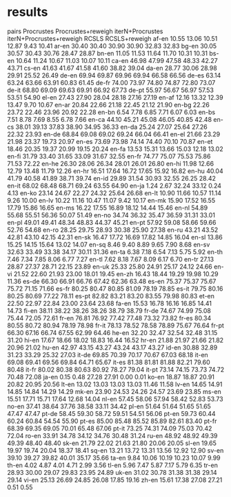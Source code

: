 # results
pairs Procrustes Procrustes+reweigh iterN+Procrustes iterN+Procrustes+reweigh RCSLS RCSLS+reweigh
af-en 10.55	13.06	10.51	12.87	9.43	10.41
ar-en 30.40	30.40	30.90	30.90	32.83	32.83
bg-en 30.05	30.57	30.43	30.76	28.47	28.87
bn-en 11.05	11.53	11.64	11.70	10.31	10.31
bs-en 10.64	11.24	10.67	11.03	10.07	10.11
ca-en 46.98	47.99	47.58	48.33	42.27	43.71
cs-en 41.63	41.67	41.58	41.60	38.82	39.04
da-en 28.77	30.06	28.98	29.91	25.52	26.49
de-en 69.94	69.87	69.96	69.94	66.58	66.56
de-es 63.14	63.24	63.66	63.91	60.83	61.45
de-fr 74.00	73.97	74.80	74.87	72.80	73.07
de-it 68.80	69.09	69.63	69.91	66.92	67.73
de-pt 55.97	56.67	56.97	57.53	53.51	54.90
el-en 27.43	27.90	28.04	28.18	27.16	27.19
en-af 12.16	13.32	12.39	13.47	9.70	10.67
en-ar 20.84	22.66	21.18	22.45	21.12	21.90
en-bg 22.26	23.72	22.46	23.96	20.92	22.28
en-bn 6.54	7.78	6.85	7.71	6.07	6.03
en-bs 7.51	8.78	7.69	8.55	6.78	7.66
en-ca 44.10	45.21	45.08	46.05	40.85	42.48
en-cs 38.01	39.13	37.83	38.90	34.95	36.33
en-da 25.24	27.07	25.64	27.26	22.32	23.93
en-de 68.84	69.08	69.02	69.24	66.04	66.41
en-el 21.66	23.29	21.98	23.37	19.73	20.97
en-es 73.69	73.98	74.14	74.40	70.10	70.87
en-et 18.46	20.35	19.37	20.99	19.15	20.24
en-fa 13.53	15.31	13.66	15.03	12.18	13.02
en-fi 31.79	33.40	31.65	33.09	31.67	32.55
en-fr 74.77	75.07	75.53	75.86	71.53	72.22
en-he 26.30	28.06	26.34	28.01	26.01	26.80
en-hi 11.98	12.66	12.79	13.48	11.79	12.26
en-hr 16.51	17.64	16.72	17.65	15.92	16.82
en-hu 40.04	41.79	40.58	41.89	38.71	39.74
en-id 29.89	31.54	30.93	32.55	26.25	28.42
en-it 68.02	68.48	68.71	69.24	63.55	64.90
en-ja 1.24	2.67	32.24	33.12	0.24	4.13
en-ko 23.14	24.67	22.27	24.32	25.64	26.68
en-lt 10.90	11.66	10.57	11.14	9.26	10.00
en-lv 10.22	11.16	10.47	11.07	9.42	10.17
en-mk 15.90	17.52	16.55	17.79	15.86	16.65
en-ms 16.22	17.55	16.89	18.12	14.44	15.46
en-nl 54.89	55.68	55.51	56.36	50.07	51.49
en-no 34.74	36.32	35.47	36.59	31.31	33.01
en-pl 49.01	49.41	48.34	48.83	44.37	45.21
en-pt 57.92	59.08	58.66	59.66	52.76	54.68
en-ro 28.25	29.75	28.93	30.38	25.90	27.38
en-ru 43.21	43.52	42.81	43.10	42.15	42.31
en-sk 16.47	17.72	16.69	17.82	14.85	16.04
en-sl 13.86	15.25	14.15	15.64	13.02	14.07
en-sq 8.46	9.40	8.89	9.65	7.90	8.68
en-sv 32.63	33.49	33.38	34.17	30.11	31.36
en-ta 6.38	7.18	6.54	7.13	5.75	5.92
en-th 7.46	7.34	7.85	8.06	6.77	7.27
en-tl 7.62	8.18	7.67	8.09	6.17	6.70
en-tr 27.13	28.87	27.37	28.71	22.15	23.89
en-uk 25.33	25.80	24.91	25.17	24.12	24.66
en-vi 21.52	22.60	21.93	23.00	18.01	19.45
en-zh 16.43	18.44	19.29	19.98	10.29	11.36
es-de 66.30	66.91	66.76	67.42	62.36	63.48
es-en 75.37	75.37	75.67	75.72	71.15	71.66
es-fr 80.25	80.47	80.85	81.09	78.19	78.85
es-it 79.75	80.16	80.25	80.69	77.22	78.11
es-pt 82.82	83.21	83.20	83.55	79.98	80.83
et-en 22.50	22.97	22.84	23.00	23.64	23.68
fa-en 15.53	16.78	16.16	16.85	14.41	14.73
fi-en 38.11	38.22	38.26	38.26	38.79	38.79
fr-de 74.67	74.99	75.08	75.44	72.05	72.61
fr-en 76.81	76.92	77.42	77.48	73.32	73.82
fr-es 80.34	80.55	80.72	80.94	78.19	78.98
fr-it 78.13	78.52	78.58	78.89	75.67	76.64
fr-pt 66.30	67.16	66.74	67.55	62.99	64.46
he-en 32.20	32.47	32.54	32.48	31.15	31.20
hi-en 17.67	18.66	18.02	18.83	16.44	16.52
hr-en 21.88	21.97	21.66	21.82	20.96	21.02
hu-en 42.97	43.15	43.27	43.24	43.17	43.27
id-en 30.88	32.89	31.23	33.29	25.32	27.03
it-de 69.85	70.39	70.17	70.67	67.03	68.18
it-en 69.08	69.41	69.56	69.84	64.71	65.67
it-es 81.38	81.81	81.88	82.21	79.60	80.48
it-fr 80.02	80.38	80.63	80.92	78.27	79.04
it-pt 73.14	74.15	73.73	74.72	70.48	72.08
ja-en 0.15	0.48	27.28	27.91	0.00	0.01
ko-en 18.87	18.87	20.91	20.82	20.95	20.56
lt-en 13.02	13.03	13.03	13.03	11.46	11.58
lv-en 14.65	14.91	14.85	14.84	14.29	14.29
mk-en 23.90	24.53	24.26	24.57	23.69	23.85
ms-en 15.51	17.71	15.71	17.64	12.68	14.04
nl-en 57.45	58.06	57.94	58.42	52.83	53.73
no-en 37.41	38.64	37.76	38.58	33.11	34.42
pl-en 51.64	51.64	51.65	51.65	47.47	47.47
pt-de 58.45	59.30	58.72	59.51	54.51	56.06
pt-en 59.73	60.44	60.24	60.84	54.54	55.90
pt-es 85.00	85.48	85.52	85.89	82.61	83.40
pt-fr 68.39	69.35	69.05	70.01	65.48	67.06
pt-it 73.25	74.31	74.09	75.03	70.42	72.04
ro-en 33.91	34.78	34.12	34.76	30.48	31.24
ru-en 48.92	48.92	49.39	49.39	48.40	48.40
sk-en 21.79	22.02	21.63	21.80	20.06	20.05
sl-en 19.65	19.97	19.74	20.04	18.37	18.41
sq-en 13.21	13.72	13.31	13.56	12.92	12.90
sv-en 39.10	39.27	39.82	40.01	35.17	35.66
ta-en 9.84	10.06	10.19	10.23	10.07	9.99
th-en 4.02	4.87	4.01	4.71	2.99	3.56
tl-en 5.96	7.47	5.87	7.17	5.79	6.35
tr-en 28.93	30.00	29.07	29.83	23.95	24.89
uk-en 31.02	30.78	31.38	31.38	29.14	29.14
vi-en 25.13	26.69	24.85	26.08	17.85	19.16
zh-en 15.61	17.38	27.08	27.21	0.51	0.55
